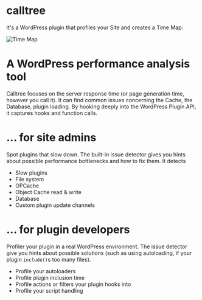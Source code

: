 # calltree
It's a WordPress plugin that profiles your Site and creates a Time Map:

![Time Map](https://calltr.ee/wp-content/uploads/2017/09/time-map.png?v=2)

# A WordPress performance analysis tool
Calltree focuses on the server response time (or page generation time, however you call it). It can find common issues concerning the Cache, the Database, plugin loading. By hooking deeply into the WordPress Plugin API, it captures hooks and function calls.

# ... for site admins
Spot plugins that slow down. The built-in issue detector gives you hints about possible performance bottlenecks and how to fix them.
It detects
* Slow plugins
* File system
* OPCache
* Object Cache read & write
* Database
* Custom plugin update channels



# ... for plugin developers
Profiler your plugin in a real WordPress environment. The issue detector give you hints about possible solutions (such as using autoloading, if your plugin `include()`s too many files).
* Profile your autoloaders
* Profile plugin inclusion time
* Profile actions or filters your plugin hooks into
* Profile your script handling
